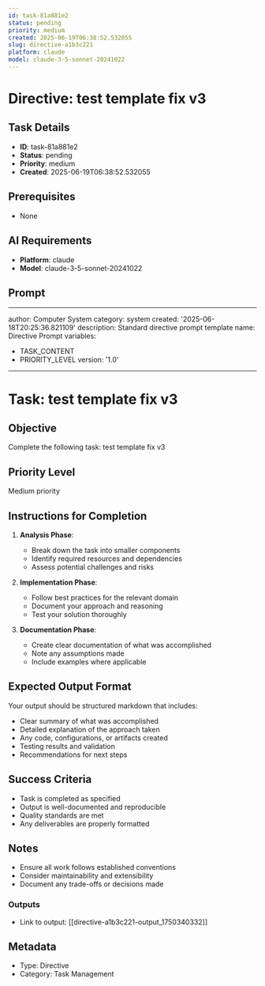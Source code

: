 ```yaml
---
id: task-81a881e2
status: pending
priority: medium
created: 2025-06-19T06:38:52.532055
slug: directive-a1b3c221
platform: claude
model: claude-3-5-sonnet-20241022
---
```


# Directive: test template fix v3

## Task Details
- **ID**: task-81a881e2
- **Status**: pending
- **Priority**: medium
- **Created**: 2025-06-19T06:38:52.532055

## Prerequisites
- None

## AI Requirements
- **Platform**: claude
- **Model**: claude-3-5-sonnet-20241022

## Prompt
---
author: Computer System
category: system
created: '2025-06-18T20:25:36.821109'
description: Standard directive prompt template
name: Directive Prompt
variables:
- TASK_CONTENT
- PRIORITY_LEVEL
version: '1.0'
---

# Task: test template fix v3

## Objective
Complete the following task: test template fix v3

## Priority Level
Medium priority

## Instructions for Completion
1. **Analysis Phase**: 
   - Break down the task into smaller components
   - Identify required resources and dependencies
   - Assess potential challenges and risks

2. **Implementation Phase**:
   - Follow best practices for the relevant domain
   - Document your approach and reasoning
   - Test your solution thoroughly

3. **Documentation Phase**:
   - Create clear documentation of what was accomplished
   - Note any assumptions made
   - Include examples where applicable

## Expected Output Format
Your output should be structured markdown that includes:
- Clear summary of what was accomplished
- Detailed explanation of the approach taken
- Any code, configurations, or artifacts created
- Testing results and validation
- Recommendations for next steps

## Success Criteria
- Task is completed as specified
- Output is well-documented and reproducible
- Quality standards are met
- Any deliverables are properly formatted

## Notes
- Ensure all work follows established conventions
- Consider maintainability and extensibility
- Document any trade-offs or decisions made

### Outputs
- Link to output: [[directive-a1b3c221-output_1750340332]]

## Metadata
- Type: Directive
- Category: Task Management
